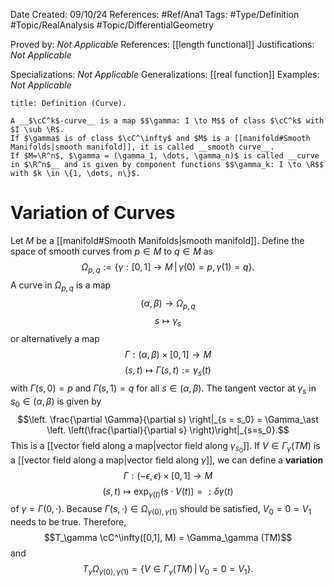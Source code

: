 <div class="topSpace"></div>

Date Created: 09/10/24
References: #Ref/Ana1 
Tags: #Type/Definition #Topic/RealAnalysis #Topic/DifferentialGeometry 

Proved by: <i>Not Applicable</i>
References: [[length functional]]
Justifications: <i>Not Applicable</i>

Specializations: <i>Not Applicable</i>
Generalizations: [[real function]]
Examples: <i>Not Applicable</i>

``` ad-Definition
title: Definition (Curve).

A __$\cC^k$-curve__ is a map $$\gamma: I \to M$$ of class $\cC^k$ with $I \sub \R$.
If $\gamma$ is of class $\cC^\infty$ and $M$ is a [[manifold#Smooth Manifolds|smooth manifold]], it is called __smooth curve__.
If $M=\R^n$, $\gamma = (\gamma_1, \dots, \gamma_n)$ is called __curve in $\R^n$__ and is given by component functions $$\gamma_k: I \to \R$$ with $k \in \{1, \dots, n\}$.
```

# Variation of Curves

Let $M$ be a [[manifold#Smooth Manifolds|smooth manifold]]. Define the space of smooth curves from $p \in M$ to $q \in M$ as $$\Omega_{p,q} := \{ \gamma: [0,1] \to M \, | \, \gamma (0) = p, \gamma(1) = q \}.$$ A curve in $\Omega_{p,q}$ is a map $$(\alpha, \beta) \to \Omega_{p,q}$$$$s \mapsto \gamma_s$$ or alternatively a map $$\Gamma: (\alpha, \beta) \times [0,1] \to M$$ $$(s,t) \mapsto \Gamma(s,t) := \gamma_s (t)$$ with $\Gamma(s,0) = p$ and $\Gamma(s,1) = q$ for all $s \in (\alpha, \beta)$. The tangent vector at $\gamma_s$ in $s_0 \in (\alpha, \beta)$ is given by $$\left. \frac{\partial \Gamma}{\partial s} \right|_{s = s_0} = \Gamma_\ast \left. \left(\frac{\partial}{\partial s} \right)\right|_{s=s_0}.$$ This is a [[vector field along a map|vector field along $\gamma_{s_0}$]]. If $V \in \Gamma_\gamma (TM)$ is a [[vector field along a map|vector field along $\gamma$]], we can define a __variation__ $$\Gamma: (- \epsilon, \epsilon) \times [0,1] \to M$$ $$(s,t) \mapsto \exp_{\gamma(t)}(s \cdot V(t))=: \delta \gamma(t)$$ of $\gamma = \Gamma(0, \cdot)$. Because $\Gamma (s, \cdot) \in \Omega_{\gamma(0), \gamma(1)}$ should be satisfied, $V_0 = 0 = V_1$ needs to be true. Therefore, $$T_\gamma \cC^\infty([0,1], M) = \Gamma_\gamma (TM)$$ and $$T_\gamma \Omega_{\gamma(0), \gamma(1)} = \{V \in \Gamma_\gamma (TM) \, | \, V_0 = 0 = V_1\}.$$
